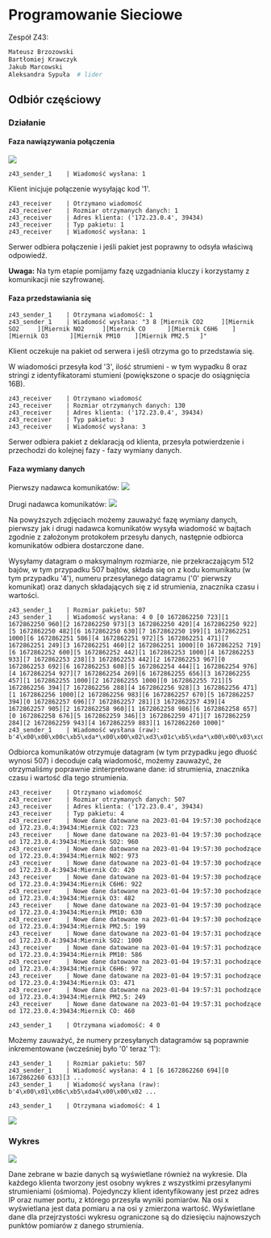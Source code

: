 <!-- Nagłówek – nazwę przedmiotu, nazwę projektu (proszę zaproponować jego nazwę własną), nazwiska autorów, wskazanie lidera, datę sporządzenia. -->

# Programowanie Sieciowe

Zespół Z43:
```s
Mateusz Brzozowski
Bartłomiej Krawczyk
Jakub Marcowski
Aleksandra Sypuła  # lider
```

## Odbiór częściowy

### Działanie

#### Faza nawiązywania połączenia

![](https://i.imgur.com/0FYPE3h.png)

```
z43_sender_1    | Wiadomość wysłana: 1
```
Klient inicjuje połączenie wysyłając kod '1'.

```
z43_receiver    | Otrzymano wiadomość
z43_receiver    | Rozmiar otrzymanych danych: 1
z43_receiver    | Adres klienta: ('172.23.0.4', 39434)
z43_receiver    | Typ pakietu: 1
z43_receiver    | Wiadomość wysłana: 1
```

Serwer odbiera połączenie i jeśli pakiet jest poprawny to odsyła właściwą odpowiedź.

**Uwaga:** Na tym etapie pomijamy fazę uzgadniania kluczy i korzystamy z komunikacji nie szyfrowanej.

#### Faza przedstawiania się

```
z43_sender_1    | Otrzymana wiadomość: 1
z43_sender_1    | Wiadomość wysłana: "3 8 [Miernik CO2     ][Miernik SO2     ][Miernik NO2     ][Miernik CO      ][Miernik C6H6    ][Miernik O3      ][Miernik PM10    ][Miernik PM2.5   ]"
```

Klient oczekuje na pakiet od serwera i jeśli otrzyma go to przedstawia się.

W wiadomości przesyła kod '3', ilość strumieni - w tym wypadku 8 oraz stringi z identyfikatorami stumieni (powiększone o spacje do osiągnięcia 16B).

```
z43_receiver    | Otrzymano wiadomość
z43_receiver    | Rozmiar otrzymanych danych: 130
z43_receiver    | Adres klienta: ('172.23.0.4', 39434)
z43_receiver    | Typ pakietu: 3
z43_receiver    | Wiadomość wysłana: 3
```

Serwer odbiera pakiet z deklaracją od klienta, przesyła potwierdzenie i przechodzi do kolejnej fazy - fazy wymiany danych.


#### Faza wymiany danych

Pierwszy nadawca komunikatów:
![](https://i.imgur.com/A7YTNC2.png)

Drugi nadawca komunikatów:
![](https://i.imgur.com/bg7Uq9n.png)

Na powyższych zdjęciach możemy zauważyć fazę wymiany danych, pierwszy jak i drugi nadawca komunikatów wysyła wiadomość w bajtach zgodnie z założonym protokołem przesyłu danych, następnie odbiorca komunikatów odbiera dostarczone dane.

Wysyłamy datagram o maksymalnym rozmiarze, nie przekraczającym 512 bajów, w tym przypadku 507 bajtów, składa się on z kodu komunikatu (w tym przypadku '4'), numeru przesyłanego datagramu ('0' pierwszy komunikat) oraz danych składających się z id strumienia, znacznika czasu i wartości.

```
z43_sender_1    | Rozmiar pakietu: 507
z43_sender_1    | Wiadomość wysłana: 4 0 [0 1672862250 723][1 1672862250 960][2 1672862250 973][3 1672862250 420][4 1672862250 922][5 1672862250 482][6 1672862250 630][7 1672862250 199][1 1672862251 1000][6 1672862251 586][4 1672862251 972][5 1672862251 471][7 1672862251 249][3 1672862251 460][2 1672862251 1000][0 1672862252 719][6 1672862252 600][5 1672862252 442][1 1672862253 1000][4 1672862253 933][7 1672862253 238][3 1672862253 442][2 1672862253 967][0 1672862253 692][6 1672862253 608][5 1672862254 444][1 1672862254 976][4 1672862254 927][7 1672862254 269][6 1672862255 656][3 1672862255 457][1 1672862255 1000][2 1672862255 1000][0 1672862255 721][5 1672862256 394][7 1672862256 288][4 1672862256 928][3 1672862256 471][1 1672862256 1000][2 1672862256 983][6 1672862257 670][5 1672862257 394][0 1672862257 696][7 1672862257 281][3 1672862257 439][4 1672862257 905][2 1672862258 960][1 1672862258 986][6 1672862258 657][0 1672862258 676][5 1672862259 346][3 1672862259 471][7 1672862259 284][2 1672862259 943][4 1672862259 883][1 1672862260 1000]"
z43_sender_1    | Wiadomość wysłana (raw): b'4\x00\x00\x00c\xb5\xda*\x00\x00\x02\xd3\x01c\xb5\xda*\x00\x00\x03\xc0\x02c\xb5\xda*\x00\x00\x03\xcd\x03c\xb5\xda*\x00\x00\x01\xa4\x04c\xb5\xda*\x00\x00\x03\x9a\x05c\xb5\xda*\x00\x00\x01\xe2\x06c\xb5\xda*\x00\x00\x02v\x07c\xb5\xda*\x00\x00\x00\xc7\x01c\xb5\xda+\x00\x00\x03\xe8\x06c\xb5\xda+\x00\x00\x02J\x04c\xb5\xda+\x00\x00'[...]"
```

Odbiorca komunikatów otrzymuje datagram (w tym przypadku jego dłuość wynosi 507) i decoduje całą wiadomość, możemy zauważyć, że otrzymaliśmy poprawnie zinterpretowane dane: id strumienia, znacznika czasu i wartość dla tego strumienia.

```
z43_receiver    | Otrzymano wiadomość
z43_receiver    | Rozmiar otrzymanych danych: 507
z43_receiver    | Adres klienta: ('172.23.0.4', 39434)
z43_receiver    | Typ pakietu: 4
z43_receiver    | Nowe dane datowane na 2023-01-04 19:57:30 pochodzące od 172.23.0.4:39434:Miernik CO2: 723
z43_receiver    | Nowe dane datowane na 2023-01-04 19:57:30 pochodzące od 172.23.0.4:39434:Miernik SO2: 960
z43_receiver    | Nowe dane datowane na 2023-01-04 19:57:30 pochodzące od 172.23.0.4:39434:Miernik NO2: 973
z43_receiver    | Nowe dane datowane na 2023-01-04 19:57:30 pochodzące od 172.23.0.4:39434:Miernik CO: 420
z43_receiver    | Nowe dane datowane na 2023-01-04 19:57:30 pochodzące od 172.23.0.4:39434:Miernik C6H6: 922
z43_receiver    | Nowe dane datowane na 2023-01-04 19:57:30 pochodzące od 172.23.0.4:39434:Miernik O3: 482
z43_receiver    | Nowe dane datowane na 2023-01-04 19:57:30 pochodzące od 172.23.0.4:39434:Miernik PM10: 630
z43_receiver    | Nowe dane datowane na 2023-01-04 19:57:30 pochodzące od 172.23.0.4:39434:Miernik PM2.5: 199
z43_receiver    | Nowe dane datowane na 2023-01-04 19:57:31 pochodzące od 172.23.0.4:39434:Miernik SO2: 1000
z43_receiver    | Nowe dane datowane na 2023-01-04 19:57:31 pochodzące od 172.23.0.4:39434:Miernik PM10: 586
z43_receiver    | Nowe dane datowane na 2023-01-04 19:57:31 pochodzące od 172.23.0.4:39434:Miernik C6H6: 972
z43_receiver    | Nowe dane datowane na 2023-01-04 19:57:31 pochodzące od 172.23.0.4:39434:Miernik O3: 471
z43_receiver    | Nowe dane datowane na 2023-01-04 19:57:31 pochodzące od 172.23.0.4:39434:Miernik PM2.5: 249
z43_receiver    | Nowe dane datowane na 2023-01-04 19:57:31 pochodzące od 172.23.0.4:39434:Miernik CO: 460
```

```
z43_sender_1    | Otrzymana wiadomość: 4 0
```

Możemy zauważyć, że numery przesyłanych datagramów są poprawnie inkrementowane (wcześniej było '0' teraz '1'):

```
z43_sender_1    | Rozmiar pakietu: 507
z43_sender_1    | Wiadomość wysłana: 4 1 [6 1672862260 694][0 1672862260 633][3 ...
z43_sender_1    | Wiadomość wysłana (raw): b'4\x00\x01\x06c\xb5\xda4\x00\x00\x02 ...
```

```
z43_sender_1    | Otrzymana wiadomość: 4 1
```

![](https://i.imgur.com/ea2V2xa.png)

### Wykres

![](https://i.imgur.com/L2hE9sr.png)


Dane zebrane w bazie danych są wyświetlane również na wykresie. Dla każdego klienta tworzony jest osobny wykres z wszystkimi przesyłanymi strumieniami (ośmioma). Pojedynczy klient identyfikowany jest przez adres IP oraz numer portu, z którego przesyła wyniki pomiarów. Na osi x wyświetlana jest data pomiaru a na osi y zmierzona wartość. Wyświetlane dane dla przejrzystości wykresu ograniczone są do dziesięciu najnowszych punktów pomiarów z danego strumienia.